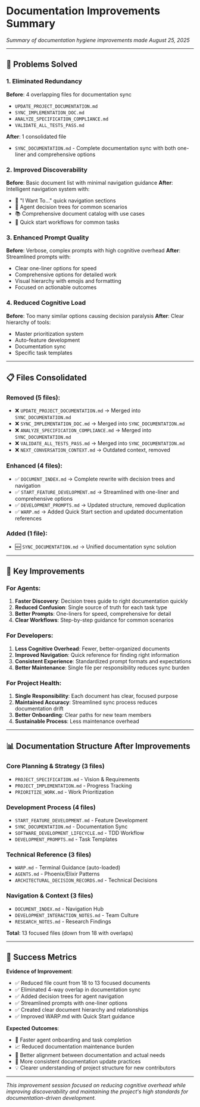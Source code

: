# Documentation Improvements Summary

*Summary of documentation hygiene improvements made August 25, 2025*

---

## 🎯 Problems Solved

### 1. **Eliminated Redundancy**
**Before**: 4 overlapping files for documentation sync
- `UPDATE_PROJECT_DOCUMENTATION.md`
- `SYNC_IMPLEMENTATION_DOC.md` 
- `ANALYZE_SPECIFICATION_COMPLIANCE.md`
- `VALIDATE_ALL_TESTS_PASS.md`

**After**: 1 consolidated file
- `SYNC_DOCUMENTATION.md` - Complete documentation sync with both one-liner and comprehensive options

### 2. **Improved Discoverability**
**Before**: Basic document list with minimal navigation guidance
**After**: Intelligent navigation system with:
- 🎯 "I Want To..." quick navigation sections
- 🤖 Agent decision trees for common scenarios
- 📚 Comprehensive document catalog with use cases
- 🚀 Quick start workflows for common tasks

### 3. **Enhanced Prompt Quality**
**Before**: Verbose, complex prompts with high cognitive overhead
**After**: Streamlined prompts with:
- Clear one-liner options for speed
- Comprehensive options for detailed work
- Visual hierarchy with emojis and formatting
- Focused on actionable outcomes

### 4. **Reduced Cognitive Load**
**Before**: Too many similar options causing decision paralysis
**After**: Clear hierarchy of tools:
- Master prioritization system
- Auto-feature development
- Documentation sync
- Specific task templates

---

## 📋 Files Consolidated

### Removed (5 files):
- ❌ `UPDATE_PROJECT_DOCUMENTATION.md` → Merged into `SYNC_DOCUMENTATION.md`
- ❌ `SYNC_IMPLEMENTATION_DOC.md` → Merged into `SYNC_DOCUMENTATION.md`
- ❌ `ANALYZE_SPECIFICATION_COMPLIANCE.md` → Merged into `SYNC_DOCUMENTATION.md`
- ❌ `VALIDATE_ALL_TESTS_PASS.md` → Merged into `SYNC_DOCUMENTATION.md`
- ❌ `NEXT_CONVERSATION_CONTEXT.md` → Outdated context, removed

### Enhanced (4 files):
- ✅ `DOCUMENT_INDEX.md` → Complete rewrite with decision trees and navigation
- ✅ `START_FEATURE_DEVELOPMENT.md` → Streamlined with one-liner and comprehensive options
- ✅ `DEVELOPMENT_PROMPTS.md` → Updated structure, removed duplication
- ✅ `WARP.md` → Added Quick Start section and updated documentation references

### Added (1 file):
- 🆕 `SYNC_DOCUMENTATION.md` → Unified documentation sync solution

---

## 🚀 Key Improvements

### For Agents:
1. **Faster Discovery**: Decision trees guide to right documentation quickly
2. **Reduced Confusion**: Single source of truth for each task type
3. **Better Prompts**: One-liners for speed, comprehensive for detail
4. **Clear Workflows**: Step-by-step guidance for common scenarios

### For Developers:
1. **Less Cognitive Overhead**: Fewer, better-organized documents
2. **Improved Navigation**: Quick reference for finding right information
3. **Consistent Experience**: Standardized prompt formats and expectations
4. **Better Maintenance**: Single file per responsibility reduces sync burden

### For Project Health:
1. **Single Responsibility**: Each document has clear, focused purpose
2. **Maintained Accuracy**: Streamlined sync process reduces documentation drift
3. **Better Onboarding**: Clear paths for new team members
4. **Sustainable Process**: Less maintenance overhead

---

## 📊 Documentation Structure After Improvements

### Core Planning & Strategy (3 files)
- `PROJECT_SPECIFICATION.md` - Vision & Requirements
- `PROJECT_IMPLEMENTATION.md` - Progress Tracking  
- `PRIORITIZE_WORK.md` - Work Prioritization

### Development Process (4 files)
- `START_FEATURE_DEVELOPMENT.md` - Feature Development
- `SYNC_DOCUMENTATION.md` - Documentation Sync
- `SOFTWARE_DEVELOPMENT_LIFECYCLE.md` - TDD Workflow
- `DEVELOPMENT_PROMPTS.md` - Task Templates

### Technical Reference (3 files)
- `WARP.md` - Terminal Guidance (auto-loaded)
- `AGENTS.md` - Phoenix/Elixir Patterns
- `ARCHITECTURAL_DECISION_RECORDS.md` - Technical Decisions

### Navigation & Context (3 files)
- `DOCUMENT_INDEX.md` - Navigation Hub
- `DEVELOPMENT_INTERACTION_NOTES.md` - Team Culture
- `RESEARCH_NOTES.md` - Research Findings

**Total**: 13 focused files (down from 18 with overlaps)

---

## 🎯 Success Metrics

**Evidence of Improvement**:
- ✅ Reduced file count from 18 to 13 focused documents
- ✅ Eliminated 4-way overlap in documentation sync
- ✅ Added decision trees for agent navigation
- ✅ Streamlined prompts with one-liner options
- ✅ Created clear document hierarchy and relationships
- ✅ Improved WARP.md with Quick Start guidance

**Expected Outcomes**:
- 🚀 Faster agent onboarding and task completion
- 📈 Reduced documentation maintenance burden
- 🎯 Better alignment between documentation and actual needs
- 🔄 More consistent documentation update practices
- 💡 Clearer understanding of project structure for new contributors

---

*This improvement session focused on reducing cognitive overhead while improving discoverability and maintaining the project's high standards for documentation-driven development.*
